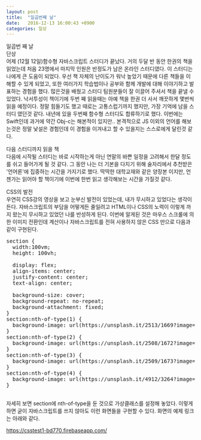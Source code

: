 ```yaml
---
layout: post
title:  "일곱번째 날"
date:   2016-12-13 16:00:43 +0900
categories: 일상
---
```



일곱번 째 날  
단상  
어제 (12월 12일)함수형 자바스크립트 스터디가 끝났다. 거의 두달 반 동안 한권의 책을 읽었는데 처음 23명에서 마지막 인원은 반정도가 남은 온라인 스터디였다. 이 스터디는 나에게 큰 도움이 되었다. 우선 책 자체의 난이도가 워낙 높았기 때문에 다른 책들을 이해할 수 있게 되었고, 또한 여러가지 학습법이나 공부와 함께 개발에 대해 이야기하고 발표하는 경험을 했다. 많은것을 배웠고 스터디 팀원분들이 잘 이끌어 주셔서 책을 끝낼 수 있었다. 낙서투성이 책이기에 두번 째 읽을때는 아예 책을 한권 더 사서 깨끗하게 몇번씩 읽을 예정이다. 정말 힘들기도 했고 때로는 고통스럽기까지 했지만, 가장 기억에 남을 스터디 였던것 같다. 내년에 있을 두번째 함수형 스터디도 합류하기로 했다. 이번에는 Swift인데 과거에 약간 Obj-c는 해본적이 있지만.. 본격적으로 JS 이외의 언어를 해보는것은 정말 낯설은 경험인데 이 경험을 이겨내고 할 수 있을지는 스스로에게 달린것 같다.  

다음 스터디까지 읽을 책  
다음에 시작될 스터디는 바로 시작하는게 아닌 연말의 바쁜 일정을 고려해서 한달 정도를 쉬고 들어가게 될 것 같다. 그 동안 나는 더 기본을 다지기 위해 술자리에서 추천받은 '언어론'에 집중하는 시간을 가지기로 했다. 딱딱한 대학교재와 같은 양장본 이지만, 언젠가는 읽어야 할 책이기에 이번에 한번 읽고 생각해보는 시간을 가질것 같다.  

CSS의 발전  
우연히 CSS강의 영상을 보고 눈부신 발전이 있었는데, 내가 무시하고 있었다는 생각이 든다. 자바스크립트의 부담을 어떻게든 줄일려고 HTML이나 CSS의 노력이 이렇게 까지 왔는지 무시하고 있었던 나를 반성하게 된다. 이번에 알게된 것은 마우스 스크롤에 의한 이미지 전환인데 계산이나 자바스크립트를 전혀 사용하지 않은 CSS 만으로 다음과 같이 구현된다.  
<pre>
section {
  width:100vm;
  height: 100vh;

  display: flex;
  align-items: center;
  justify-content: center;
  text-align: center;

  background-size: cover;
  background-repeat: no-repeat;
  background-attachment: fixed;
}
section:nth-of-type(1) {
  background-image: url(https://unsplash.it/2513/1669?image=664);
}
section:nth-of-type(2) {
  background-image: url(https://unsplash.it/2508/1672?image=660);
}
section:nth-of-type(3) {
  background-image: url(https://unsplash.it/2509/1673?image=646);
}
section:nth-of-type(4) {
  background-image: url(https://unsplash.it/4912/3264?image=65);
}

</pre>

자세히 보면 section에 nth-of-type을 둔 것으로 가상클래스를 설정해 놓았다. 이렇게 하면 굳이 자바스크립트를 쓰지 않아도 이런 화면들을 구현할 수 있다. 화면의 예제 링크는 아래와 같다.  

<https://csstest1-bd770.firebaseapp.com/>
